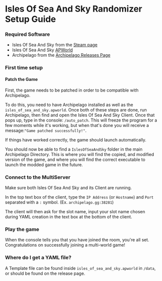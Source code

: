 # Isles Of Sea And Sky Randomizer Setup Guide

### Required Software

- Isles Of Sea And Sky from the [Steam page](https://store.steampowered.com/app/1233070/Isles_of_Sea_and_Sky/)
- Isles Of Sea And Sky [APWorld](https://github.com/Kim-Delicious/Archipelago_IslesOfSeaAndSky/releases)
- Archipelago from the [Archipelago Releases Page](https://github.com/ArchipelagoMW/Archipelago/releases)

### First time setup

#### Patch the Game

First, the game needs to be patched in order to be compatible with Archipelago.

To do this, you need to have Archipelago installed as well as the `isles_of_sea_and_sky.apworld`. 
Once both of these steps are done, run Archipelago, then find and open the Isles Of Sea And Sky Client. Once that pops
up, type in the console: `/auto_patch`. This will freeze the program for a few moments while it's working,
but when that's done you will receive a message:`"Game patched successfully!"`.

If things have worked correctly, the game should launch automatically.

You should now be able to find a `IslesOfSeaAndSky` folder in
the main Archipelago Directory. This is where you will find the copied, and modified version of the game,
and where you will find the correct executable to launch the modded game in the future.


### Connect to the MultiServer

Make sure both Isles Of Sea And Sky and its Client are running. 

In the top text box of the client, type the `IP Address` (or `Hostname`) and `Port` separated with a `:` symbol. 
(Ex. `archipelago.gg:38281`)

The client will then ask for the slot name, input your slot name chosen during YAML creation in the text box at the 
bottom of the client.



### Play the game

When the console tells you that you have joined the room, you're all set. Congratulations on successfully joining a
multi-world game!


### Where do I get a YAML file?

A Template file can be found inside `isles_of_sea_and_sky.apworld` in `/data`, or should be found on the release page.
